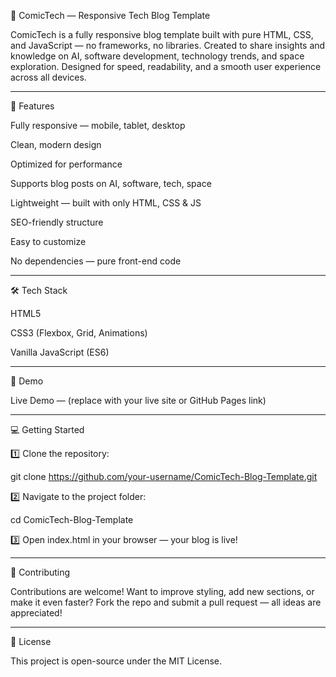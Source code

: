 🚀 ComicTech — Responsive Tech Blog Template

ComicTech is a fully responsive blog template built with pure HTML, CSS, and JavaScript — no frameworks, no libraries.
Created to share insights and knowledge on AI, software development, technology trends, and space exploration.
Designed for speed, readability, and a smooth user experience across all devices.


---

🌟 Features

Fully responsive — mobile, tablet, desktop

Clean, modern design

Optimized for performance

Supports blog posts on AI, software, tech, space

Lightweight — built with only HTML, CSS & JS

SEO-friendly structure

Easy to customize

No dependencies — pure front-end code



---

🛠️ Tech Stack

HTML5

CSS3 (Flexbox, Grid, Animations)

Vanilla JavaScript (ES6)



---

📸 Demo

Live Demo — (replace with your live site or GitHub Pages link)


---

💻 Getting Started

1️⃣ Clone the repository:

git clone https://github.com/your-username/ComicTech-Blog-Template.git

2️⃣ Navigate to the project folder:

cd ComicTech-Blog-Template

3️⃣ Open index.html in your browser — your blog is live!


---

🙌 Contributing

Contributions are welcome!
Want to improve styling, add new sections, or make it even faster?
Fork the repo and submit a pull request — all ideas are appreciated!


---

📄 License

This project is open-source under the MIT License.
